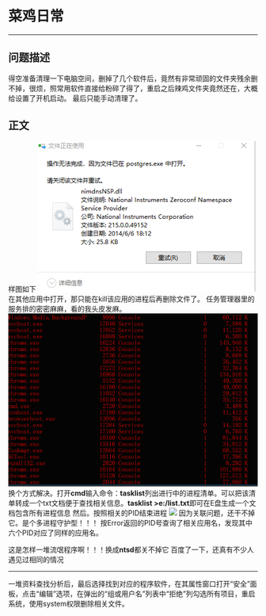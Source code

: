 # 菜鸡日常 #
---
## 问题描述 ##
得空准备清理一下电脑空间，删掉了几个软件后，竟然有非常顽固的文件夹残余删不掉，很烦，照常用软件直接给粉碎了得了，重启之后辣鸡文件夹竟然还在，大概给设置了开机启动。
最后只能手动清理了。
## 正文 ##
样图如下
![](./img/delete_folder/the_bad_exe.PNG)
在其他应用中打开，那只能在kill该应用的进程后再删除文件了。
任务管理器里的服务排的密密麻麻，看的我头皮发麻。
![](./img/delete_folder/jincheng.PNG)
换个方式解决。打开**cmd**输入命令：**tasklist**列出进行中的进程清单。可以把该清单转成一个txt文档便于查找相关信息。**tasklist >e:/list.txt**即可在E盘生成一个文档包含所有进程信息
然后。按照相关的PID结束进程
![](./img/delete_folder/notlill.PNG)
因为关联问题，还干不掉它。是个多进程守护型！！！
按Error返回的PID号查询了相关应用名，发现其中六个PID对应了同样的应用名。


这是怎样一堆流氓程序啊！！！换成**ntsd**都关不掉它
百度了一下，还真有不少人遇见过相同的情况

----
一堆资料查找分析后，最后选择找到对应的程序软件，在其属性窗口打开“安全”面板，点击“编辑”选项，在弹出的“组或用户名”列表中“拒绝”列勾选所有项目，重启系统，使用system权限删除相关文件。

